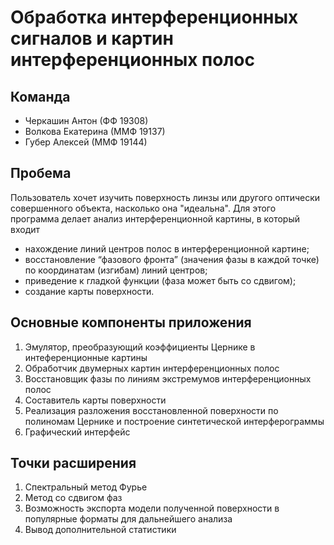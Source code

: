 # Обработка интерференционных сигналов и картин интерференционных полос

## Команда
* Черкашин Антон (ФФ 19308)
* Волкова Екатерина (ММФ 19137)
* Губер Алексей (ММФ 19144)

## Пробема
Пользователь хочет изучить поверхность линзы или другого оптически совершенного объекта, насколько она "идеальна". Для этого программа делает анализ интерференционной картины, в который входит
* нахождение линий центров полос в интерференционной картине;
* восстановление “фазового фронта” (значения фазы в каждой точке) по координатам (изгибам) линий центров;
* приведение к гладкой функции (фаза может быть со сдвигом);
* создание карты поверхности.

## Основные компоненты приложения
1. Эмулятор, преобразующий коэффициенты Цернике в интеференционные картины
2. Обработчик двумерных картин интерференционных полос
3. Восстановщик <!-- Понятия не имею, как по-другому написать. --> фазы по линиям экстремумов интерференционных полос
4. Составитель карты поверхности
5. Реализация разложения восстановленной поверхности по полиномам Цернике и построение синтетической интерферограммы
6. Графический интерфейс
   
## Точки расширения
1. Спектральный метод Фурье
2. Метод со сдвигом фаз
3. Возможность экспорта модели полученной поверхности в популярные форматы для дальнейшего анализа
4. Вывод дополнительной статистики
